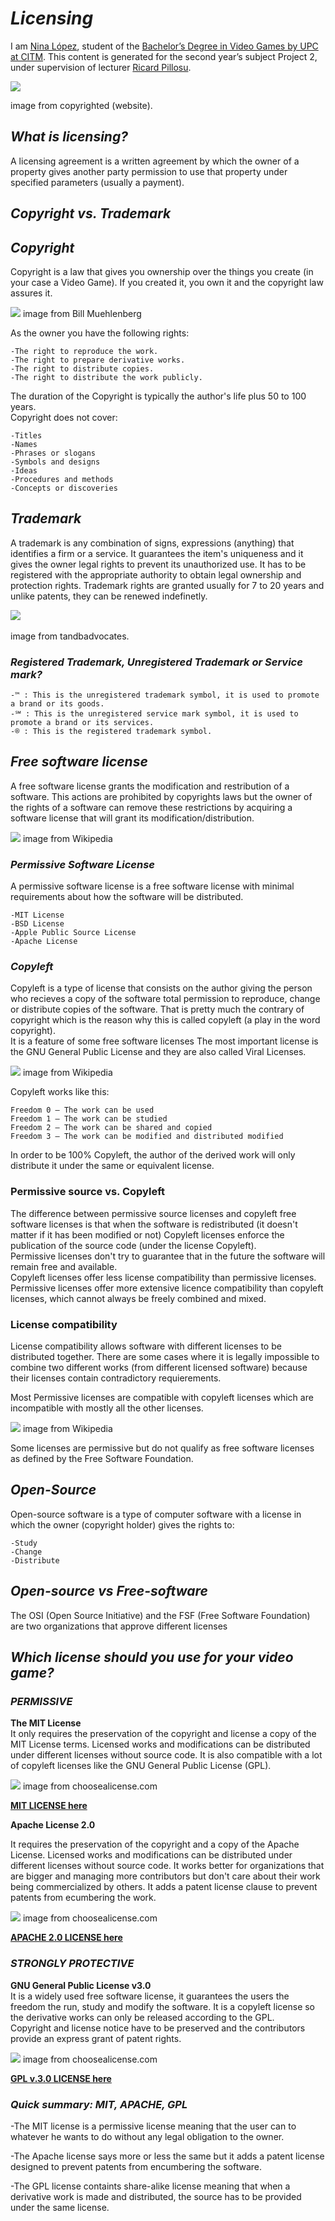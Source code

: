 # *Licensing*

I am [Nina López](https://www.linkedin.com/in/nina-l%C3%B3pez-bobet-0330b2162/), student of the [Bachelor’s Degree in Video Games by UPC at CITM](https://www.citm.upc.edu/cat/). This content is generated for the second year’s subject Project 2, under supervision of lecturer [Ricard Pillosu](https://www.linkedin.com/in/ricardpillosu/).

<img src="https://www.copyrighted.com/assets/images/web/home/splash/register-copyright-protect-websites-works.png"/>   

image from copyrighted (website).  

## *What is licensing?*

A licensing agreement is a written agreement by which the owner of a property gives another party permission to use that property under specified parameters (usually a payment).

## *Copyright vs. Trademark*

  
## *Copyright*

Copyright is a law that gives you ownership over the things you create (in your case a Video Game).
If you created it, you own it and the copyright law assures it.

<img src= "https://billmuehlenberg.com/wp-content/uploads/2017/06/copyright.jpg"/>  
image from Bill Muehlenberg   

As the owner you have the following rights:
```
-The right to reproduce the work.  
-The right to prepare derivative works.  
-The right to distribute copies.  
-The right to distribute the work publicly.
```

The duration of the Copyright is typically the author's life plus 50 to 100 years.   
Copyright does not cover:
```
-Titles  
-Names  
-Phrases or slogans    
-Symbols and designs  
-Ideas  
-Procedures and methods  
-Concepts or discoveries  
```
## *Trademark*

A trademark is any combination of signs, expressions (anything) that identifies a firm or a service.
It guarantees the item's uniqueness and it gives the owner legal rights to prevent its unauthorized use.
It has to be registered with the appropriate authority to obtain legal ownership and protection rights. 
Trademark rights are granted usually for 7 to 20 years and unlike patents, they can be renewed indefinetly.

<img src="http://www.tandbadvocates.com/wp-content/uploads/2016/11/trademark-image.png"/>     

image from tandbadvocates.   

### *Registered Trademark, Unregistered Trademark or Service mark?*

```
-™ : This is the unregistered trademark symbol, it is used to promote a brand or its goods.
-℠ : This is the unregistered service mark symbol, it is used to promote a brand or its services.
-® : This is the registered trademark symbol.
```
## *Free software license*
A free software license grants the modification and restribution of a software.
This actions are prohibited by copyrights laws but the owner of the rights of a software can remove these
restrictions by acquiring a software license that will grant its modification/distribution.     

<img src="https://upload.wikimedia.org/wikipedia/commons/thumb/3/38/Software-license-classification-mark-webbink.svg/400px-Software-license-classification-mark-webbink.svg.png"/>
image from Wikipedia   

### *Permissive Software License*   
A permissive software license is a free software license with minimal requirements about how the software will be distributed.
```
-MIT License
-BSD License   
-Apple Public Source License   
-Apache License   
```

### *Copyleft*  
Copyleft is a type of license that consists on the author giving the person who recieves a copy of the software total permission to reproduce, change or distribute copies of the software. 
That is pretty much the contrary of copyright which is the reason why this is called copyleft (a play in the word copyright).   
It is a feature of some free software licenses
The most important license is the GNU General Public License and they are also called Viral Licenses.   

<img src="https://upload.wikimedia.org/wikipedia/commons/thumb/8/8b/Copyleft.svg/220px-Copyleft.svg.png"/>
image from Wikipedia   

Copyleft works like this:   
```
Freedom 0 – The work can be used
Freedom 1 – The work can be studied
Freedom 2 – The work can be shared and copied
Freedom 3 – The work can be modified and distributed modified
```   
In order to be 100% Copyleft, the author of the derived work will only distribute it under the same or equivalent license.   

### Permissive source vs. Copyleft  
The difference between permissive source licenses and copyleft free software licenses is that when the software is redistributed
(it doesn't matter if it has been modified or not) Copyleft licenses enforce the publication of the source code (under the license Copyleft).   
Permissive licenses don't try to guarantee that in the future the software will remain free and available.   
Copyleft licenses offer less license compatibility than permissive licenses. 
Permissive licenses offer more extensive licence compatibility than copyleft licenses, which cannot always be freely combined and mixed. 

### License compatibility  

License compatibility allows software with different licenses to be distributed together. 
There are some cases where it is legally impossible to combine two different works (from different licensed software) because their licenses contain contradictory requierements.   

Most Permissive licenses are compatible with copyleft licenses which are incompatible with mostly all the other licenses.  

<img src="https://upload.wikimedia.org/wikipedia/commons/1/1d/Floss-license-slide-image.png"/>
image from Wikipedia     


Some licenses are permissive but do not qualify as free software licenses as defined by the Free Software Foundation.

## *Open-Source*  
Open-source software is a type of computer software with a license in which the owner (copyright holder)
gives the rights to:  
```
-Study
-Change
-Distribute
```
  
## *Open-source vs Free-software*   

The OSI (Open Source Initiative) and the FSF (Free Software Foundation) are two organizations that approve different
licenses

## *Which license should you use for your video game?*

### *PERMISSIVE*
**The MIT License**  
It only requires the preservation of the copyright and license a copy of the MIT License terms.
Licensed works and modifications can be distributed under different licenses without source code.
It is also compatible with a lot of copyleft licenses like the GNU General Public License (GPL).  

<img src="https://github.com/ninalb13/licensing/blob/master/mit.PNG?raw=true"/>
image from choosealicense.com

[**MIT LICENSE here**](https://opensource.org/licenses/MIT)


**Apache License 2.0**   

It requires the preservation of the copyright and a copy of the Apache License.
Licensed works and modifications can be distributed under different licenses without source code.
It works better for organizations that are bigger and managing more contributors but don't care about their work being commercialized by others. It adds a patent license clause to prevent patents from ecumbering the work.   

<img src="https://github.com/ninalb13/licensing/blob/master/apache.PNG?raw=true"/>   
image from choosealicense.com    


[**APACHE 2.0 LICENSE here**](https://opensource.org/licenses/Apache-2.0)   

### *STRONGLY PROTECTIVE*   
**GNU General Public License v3.0**  
It is a widely used free software license, it guarantees the users the freedom the run, study and modify the software.
It is a copyleft license so the derivative works can only be released according to the GPL.   
Copyright and license notice have to be preserved and the contributors provide an express grant of patent rights.

<img src="https://github.com/ninalb13/licensing/blob/master/gpl.PNG?raw=true"/>   
image from choosealicense.com   

[**GPL v.3.0 LICENSE here**](https://opensource.org/licenses/GPL-3.0)   

### *Quick summary: MIT, APACHE, GPL*   
-The MIT license is a permissive license meaning that the user can to whatever he wants to do without any legal obligation to the owner. 

-The Apache license says more or less the same but it adds a patent license designed to prevent patents from encumbering the software.  

-The GPL license containts share-alike license meaning that when a derivative work is made and distributed, the source has to be provided under the same license.   




